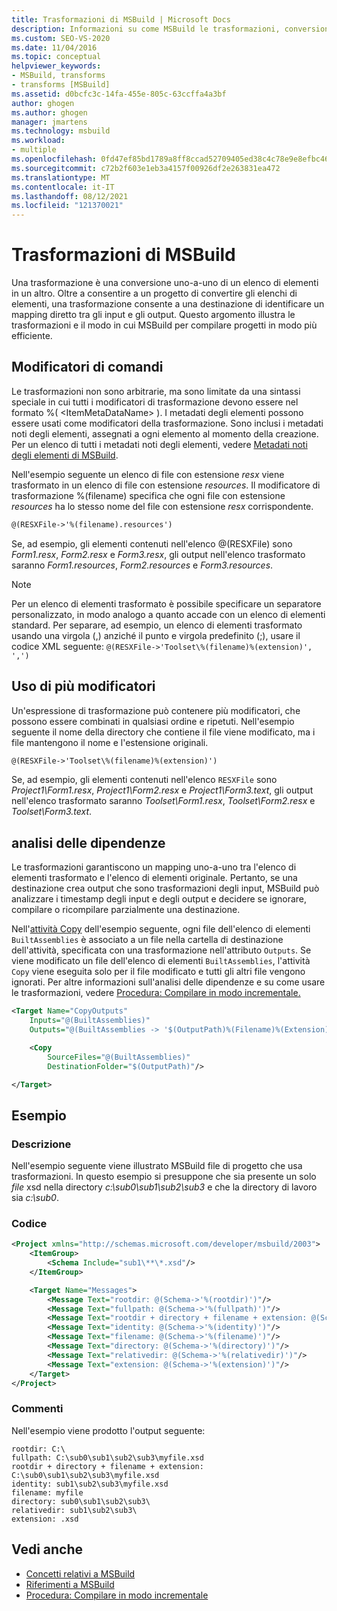 ```yaml
---
title: Trasformazioni di MSBuild | Microsoft Docs
description: Informazioni su come MSBuild le trasformazioni, conversioni uno-a-uno di un elenco di elementi in un altro, per compilare progetti in modo più efficiente.
ms.custom: SEO-VS-2020
ms.date: 11/04/2016
ms.topic: conceptual
helpviewer_keywords:
- MSBuild, transforms
- transforms [MSBuild]
ms.assetid: d0bcfc3c-14fa-455e-805c-63ccffa4a3bf
author: ghogen
ms.author: ghogen
manager: jmartens
ms.technology: msbuild
ms.workload:
- multiple
ms.openlocfilehash: 0fd47ef85bd1789a8ff8ccad52709405ed38c4c78e9e8efbc462aa86d02a2ced
ms.sourcegitcommit: c72b2f603e1eb3a4157f00926df2e263831ea472
ms.translationtype: MT
ms.contentlocale: it-IT
ms.lasthandoff: 08/12/2021
ms.locfileid: "121370021"
---
```

# <a name="msbuild-transforms"></a>Trasformazioni di MSBuild

Una trasformazione è una conversione uno-a-uno di un elenco di elementi in un altro. Oltre a consentire a un progetto di convertire gli elenchi di elementi, una trasformazione consente a una destinazione di identificare un mapping diretto tra gli input e gli output. Questo argomento illustra le trasformazioni e il modo in cui MSBuild per compilare progetti in modo più efficiente.

## <a name="transform-modifiers"></a>Modificatori di comandi

Le trasformazioni non sono arbitrarie, ma sono limitate da una sintassi speciale in cui tutti i modificatori di trasformazione devono essere nel formato %( \<ItemMetaDataName> ). I metadati degli elementi possono essere usati come modificatori della trasformazione. Sono inclusi i metadati noti degli elementi, assegnati a ogni elemento al momento della creazione. Per un elenco di tutti i metadati noti degli elementi, vedere [Metadati noti degli elementi di MSBuild](../msbuild/msbuild-well-known-item-metadata.md).

Nell'esempio seguente un elenco di file con estensione *resx* viene trasformato in un elenco di file con estensione *resources*. Il modificatore di trasformazione %(filename) specifica che ogni file con estensione *resources* ha lo stesso nome del file con estensione *resx* corrispondente.

```xml
@(RESXFile->'%(filename).resources')
```

Se, ad esempio, gli elementi contenuti nell'elenco @(RESXFile) sono *Form1.resx*, *Form2.resx* e *Form3.resx*, gli output nell'elenco trasformato saranno *Form1.resources*, *Form2.resources* e *Form3.resources*.

> [!NOTE]
> Per un elenco di elementi trasformato è possibile specificare un separatore personalizzato, in modo analogo a quanto accade con un elenco di elementi standard. Per separare, ad esempio, un elenco di elementi trasformato usando una virgola (,) anziché il punto e virgola predefinito (;), usare il codice XML seguente: `@(RESXFile->'Toolset\%(filename)%(extension)', ',')`

## <a name="use-multiple-modifiers"></a>Uso di più modificatori

 Un'espressione di trasformazione può contenere più modificatori, che possono essere combinati in qualsiasi ordine e ripetuti. Nell'esempio seguente il nome della directory che contiene il file viene modificato, ma i file mantengono il nome e l'estensione originali.

```xml
@(RESXFile->'Toolset\%(filename)%(extension)')
```

 Se, ad esempio, gli elementi contenuti nell'elenco `RESXFile` sono *Project1\Form1.resx*, *Project1\Form2.resx* e *Project1\Form3.text*, gli output nell'elenco trasformato saranno *Toolset\Form1.resx*, *Toolset\Form2.resx* e *Toolset\Form3.text*.

## <a name="dependency-analysis"></a>analisi delle dipendenze

 Le trasformazioni garantiscono un mapping uno-a-uno tra l'elenco di elementi trasformato e l'elenco di elementi originale. Pertanto, se una destinazione crea output che sono trasformazioni degli input, MSBuild può analizzare i timestamp degli input e degli output e decidere se ignorare, compilare o ricompilare parzialmente una destinazione.

 Nell'[attività Copy](../msbuild/copy-task.md) dell'esempio seguente, ogni file dell'elenco di elementi `BuiltAssemblies` è associato a un file nella cartella di destinazione dell'attività, specificata con una trasformazione nell'attributo `Outputs`. Se viene modificato un file dell'elenco di elementi `BuiltAssemblies`, l'attività `Copy` viene eseguita solo per il file modificato e tutti gli altri file vengono ignorati. Per altre informazioni sull'analisi delle dipendenze e su come usare le trasformazioni, vedere [Procedura: Compilare in modo incrementale.](../msbuild/how-to-build-incrementally.md)

```xml
<Target Name="CopyOutputs"
    Inputs="@(BuiltAssemblies)"
    Outputs="@(BuiltAssemblies -> '$(OutputPath)%(Filename)%(Extension)')">

    <Copy
        SourceFiles="@(BuiltAssemblies)"
        DestinationFolder="$(OutputPath)"/>

</Target>
```

## <a name="example"></a>Esempio

### <a name="description"></a>Descrizione

 Nell'esempio seguente viene illustrato MSBuild file di progetto che usa trasformazioni. In questo esempio si presuppone che sia presente un solo *file* xsd nella directory *c:\sub0\sub1\sub2\sub3* e che la directory di lavoro sia *c:\sub0*.

### <a name="code"></a>Codice

```xml
<Project xmlns="http://schemas.microsoft.com/developer/msbuild/2003">
    <ItemGroup>
        <Schema Include="sub1\**\*.xsd"/>
    </ItemGroup>

    <Target Name="Messages">
        <Message Text="rootdir: @(Schema->'%(rootdir)')"/>
        <Message Text="fullpath: @(Schema->'%(fullpath)')"/>
        <Message Text="rootdir + directory + filename + extension: @(Schema->'%(rootdir)%(directory)%(filename)%(extension)')"/>
        <Message Text="identity: @(Schema->'%(identity)')"/>
        <Message Text="filename: @(Schema->'%(filename)')"/>
        <Message Text="directory: @(Schema->'%(directory)')"/>
        <Message Text="relativedir: @(Schema->'%(relativedir)')"/>
        <Message Text="extension: @(Schema->'%(extension)')"/>
    </Target>
</Project>
```

### <a name="comments"></a>Commenti

 Nell'esempio viene prodotto l'output seguente:

```
rootdir: C:\
fullpath: C:\sub0\sub1\sub2\sub3\myfile.xsd
rootdir + directory + filename + extension: C:\sub0\sub1\sub2\sub3\myfile.xsd
identity: sub1\sub2\sub3\myfile.xsd
filename: myfile
directory: sub0\sub1\sub2\sub3\
relativedir: sub1\sub2\sub3\
extension: .xsd
```

## <a name="see-also"></a>Vedi anche

- [Concetti relativi a MSBuild](../msbuild/msbuild-concepts.md)
- [Riferimenti a MSBuild](../msbuild/msbuild-reference.md)
- [Procedura: Compilare in modo incrementale](../msbuild/how-to-build-incrementally.md)

